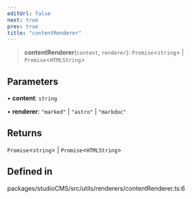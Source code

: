 ```yaml
---
editUrl: false
next: true
prev: true
title: "contentRenderer"
---
```


> **contentRenderer**(`content`, `renderer`): `Promise`\<`string`\> \| `Promise`\<`HTMLString`\>

## Parameters

• **content**: `string`

• **renderer**: `"marked"` \| `"astro"` \| `"markdoc"`

## Returns

`Promise`\<`string`\> \| `Promise`\<`HTMLString`\>

## Defined in

packages/studioCMS/src/utils/renderers/contentRenderer.ts:6
